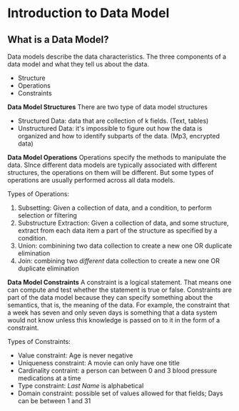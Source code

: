 # Introduction to Data Model

## What is a Data Model?
Data models describe the data characteristics. The three components of a data model and what they tell us about the data. 
- Structure
- Operations
- Constraints

**Data Model Structures**
There are two type of data model structures
- Structured Data: data that are collection of k fields. (Text, tables)
- Unstructured Data: it's impossible to figure out how the data is organized and how to identify subparts of the data. (Mp3, encrypted data)

**Data Model Operations**
Operations specify the methods to manipulate the data. SInce different data models are typically associated with different structures, the operations on them will be different. But some types of operations are usually performed across all data models. 

Types of Operations:
1. Subsetting: Given a collection of data, and a condition, to perform selection or filtering
2. Substructure Extraction: Given a collection of data, and some structure, extract from each data item a part of the structure as specified by a condition.
3. Union: combinining two data collection to create a new one OR duplicate elimination
4. Join: combining two _different_ data collection to create a new one OR duplicate elimination

**Data Model Constraints**
A constraint is a logical statement. That means one can compute and test whether the statement is true or false. Constraints are part of the data model because they can specify something about the semantics, that is, the meaning of the data. For example, the constraint that a week has seven and only seven days is something that a data system would not know unless this knowledge is passed on to it in the form of a constraint. 

Types of Constraints:
- Value constraint: Age is never negative
- Uniqueness constraint: A movie can only have one title
- Cardinality contraint: a person can between 0 and 3 blood pressure medications at a time
- Type constraint: _Last Name_ is alphabetical
- Domain constraint: possible set of values allowed for that fields; Days can be between 1 and 31

